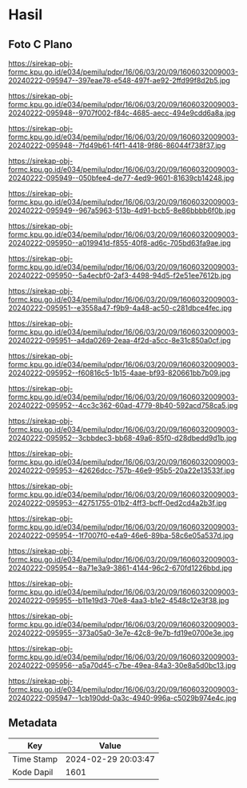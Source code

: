 # Hasil

## Foto C Plano

https://sirekap-obj-formc.kpu.go.id/e034/pemilu/pdpr/16/06/03/20/09/1606032009003-20240222-095947--397eae78-e548-497f-ae92-2ffd99f8d2b5.jpg

https://sirekap-obj-formc.kpu.go.id/e034/pemilu/pdpr/16/06/03/20/09/1606032009003-20240222-095948--9707f002-f84c-4685-aecc-494e9cdd6a8a.jpg

https://sirekap-obj-formc.kpu.go.id/e034/pemilu/pdpr/16/06/03/20/09/1606032009003-20240222-095948--7fd49b61-f4f1-4418-9f86-86044f738f37.jpg

https://sirekap-obj-formc.kpu.go.id/e034/pemilu/pdpr/16/06/03/20/09/1606032009003-20240222-095949--050bfee4-de77-4ed9-9601-81639cb14248.jpg

https://sirekap-obj-formc.kpu.go.id/e034/pemilu/pdpr/16/06/03/20/09/1606032009003-20240222-095949--967a5963-513b-4d91-bcb5-8e86bbbb6f0b.jpg

https://sirekap-obj-formc.kpu.go.id/e034/pemilu/pdpr/16/06/03/20/09/1606032009003-20240222-095950--a019941d-f855-40f8-ad6c-705bd63fa9ae.jpg

https://sirekap-obj-formc.kpu.go.id/e034/pemilu/pdpr/16/06/03/20/09/1606032009003-20240222-095950--5a4ecbf0-2af3-4498-94d5-f2e51ee7612b.jpg

https://sirekap-obj-formc.kpu.go.id/e034/pemilu/pdpr/16/06/03/20/09/1606032009003-20240222-095951--e3558a47-f9b9-4a48-ac50-c281dbce4fec.jpg

https://sirekap-obj-formc.kpu.go.id/e034/pemilu/pdpr/16/06/03/20/09/1606032009003-20240222-095951--a4da0269-2eaa-4f2d-a5cc-8e31c850a0cf.jpg

https://sirekap-obj-formc.kpu.go.id/e034/pemilu/pdpr/16/06/03/20/09/1606032009003-20240222-095952--f60816c5-1b15-4aae-bf93-820661bb7b09.jpg

https://sirekap-obj-formc.kpu.go.id/e034/pemilu/pdpr/16/06/03/20/09/1606032009003-20240222-095952--4cc3c362-60ad-4779-8b40-592acd758ca5.jpg

https://sirekap-obj-formc.kpu.go.id/e034/pemilu/pdpr/16/06/03/20/09/1606032009003-20240222-095952--3cbbdec3-bb68-49a6-85f0-d28dbedd9d1b.jpg

https://sirekap-obj-formc.kpu.go.id/e034/pemilu/pdpr/16/06/03/20/09/1606032009003-20240222-095953--42626dcc-757b-46e9-95b5-20a22e13533f.jpg

https://sirekap-obj-formc.kpu.go.id/e034/pemilu/pdpr/16/06/03/20/09/1606032009003-20240222-095953--42751755-01b2-4ff3-bcff-0ed2cd4a2b3f.jpg

https://sirekap-obj-formc.kpu.go.id/e034/pemilu/pdpr/16/06/03/20/09/1606032009003-20240222-095954--1f7007f0-e4a9-46e6-89ba-58c6e05a537d.jpg

https://sirekap-obj-formc.kpu.go.id/e034/pemilu/pdpr/16/06/03/20/09/1606032009003-20240222-095954--8a71e3a9-3861-4144-96c2-670fd1226bbd.jpg

https://sirekap-obj-formc.kpu.go.id/e034/pemilu/pdpr/16/06/03/20/09/1606032009003-20240222-095955--b11e19d3-70e8-4aa3-b1e2-4548c12e3f38.jpg

https://sirekap-obj-formc.kpu.go.id/e034/pemilu/pdpr/16/06/03/20/09/1606032009003-20240222-095955--373a05a0-3e7e-42c8-9e7b-fd19e0700e3e.jpg

https://sirekap-obj-formc.kpu.go.id/e034/pemilu/pdpr/16/06/03/20/09/1606032009003-20240222-095956--a5a70d45-c7be-49ea-84a3-30e8a5d0bc13.jpg

https://sirekap-obj-formc.kpu.go.id/e034/pemilu/pdpr/16/06/03/20/09/1606032009003-20240222-095947--1cb190dd-0a3c-4940-996a-c5029b974e4c.jpg


## Metadata

| Key        | Value               |
| ---------- | ------------------- |
| Time Stamp | 2024-02-29 20:03:47 |
| Kode Dapil | 1601                |



